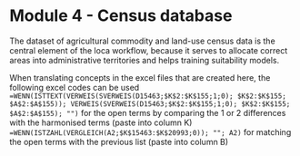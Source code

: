 # Module 4 - Census database

The dataset of agricultural commodity and land-use census data is the central element of the loca workflow, because it serves to allocate correct areas into administrative territories and helps training suitability models.


When translating concepts in the excel files that are created here, the following excel codes can be used
`=WENN(ISTTEXT(VERWEIS(SVERWEIS(D15463;$K$2:$K$155;1;0); $K$2:$K$155; $A$2:$A$155)); VERWEIS(SVERWEIS(D15463;$K$2:$K$155;1;0); $K$2:$K$155; $A$2:$A$155); "")` for the open terms by comparing the 1 or 2 differences with the harmonised terms (paste into column K)
`=WENN(ISTZAHL(VERGLEICH(A2;$K$15463:$K$20993;0)); ""; A2)` for matching the open terms with the previous list (paste into column B)
